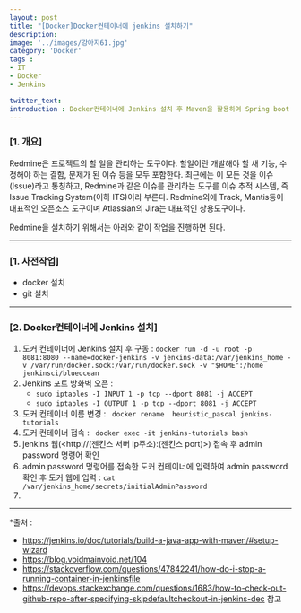 ```yaml
---
layout: post
title: "[Docker]Docker컨테이너에 jenkins 설치하기"
description: 
image: '../images/강아지61.jpg'
category: 'Docker'
tags : 
- IT
- Docker
- Jenkins

twitter_text: 
introduction : Docker컨테이너에 Jenkins 설치 후 Maven을 활용하여 Spring boot jar파일을 빌드해보자
---
```


### [1. 개요]
Redmine은 프로젝트의 할 일을 관리하는 도구이다. 할일이란 개발해야 할 새 기능, 수정해야 하는 결함, 문제가 된 이슈 등을 모두 포함한다. 최근에는 이 모든 것을 이슈(Issue)라고 통칭하고, Redmine과 같은 이슈를 관리하는 도구를 이슈 추적 시스템, 즉 Issue Tracking System(이하 ITS)이라 부른다. Redmine외에 Track, Mantis등이 대표적인 오픈소스 도구이며 Atlassian의 Jira는 대표적인 상용도구이다.

Redmine을 설치하기 위해서는 아래와 같이 작업을 진행하면 된다.



_ _ _

### [1. 사전작업]
- docker 설치
- git 설치


_ _ _

### [2. Docker컨테이너에 Jenkins 설치]
1. 도커 컨테이너에 Jenkins 설치 후 구동 : `docker run -d -u root -p 8081:8080 --name=docker-jenkins -v jenkins-data:/var/jenkins_home -v /var/run/docker.sock:/var/run/docker.sock -v "$HOME":/home jenkinsci/blueocean`
2. Jenkins 포트 방화벽 오픈 : 
	- `sudo iptables -I INPUT 1 -p tcp --dport 8081 -j ACCEPT `
	- `sudo iptables -I OUTPUT 1 -p tcp --dport 8081 -j ACCEPT `
3. 도커 컨테이너 이름 변경 : ` docker rename  heuristic_pascal jenkins-tutorials`
4. 도커 컨테이너 접속 : ` docker exec -it jenkins-tutorials bash`
5. jenkins 웹(<http://(젠킨스 서버 ip주소):(젠킨스 port)>) 접속 후 admin password 명령어 확인
6. admin password 명령어를 접속한 도커 컨테이너에 입력하여 admin password 확인 후 도커 웹에 입력 : `cat /var/jenkins_home/secrets/initialAdminPassword`
7. 

_ _ _


*출처 : 
- <https://jenkins.io/doc/tutorials/build-a-java-app-with-maven/#setup-wizard> 
- <https://blog.voidmainvoid.net/104>
- <https://stackoverflow.com/questions/47842241/how-do-i-stop-a-running-container-in-jenkinsfile> 
- <https://devops.stackexchange.com/questions/1683/how-to-check-out-github-repo-after-specifying-skipdefaultcheckout-in-jenkins-dec> 참고